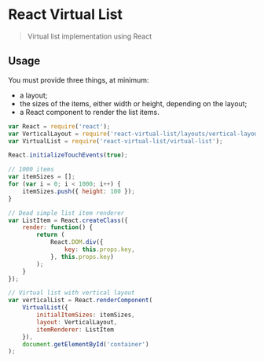 React Virtual List
===

> Virtual list implementation using React

Usage
---

You must provide three things, at minimum:
- a layout;
- the sizes of the items, either width or height, depending on the layout;
- a React component to render the list items.

```javascript
var React = require('react');
var VerticalLayout = require('react-virtual-list/layouts/vertical-layout');
var VirtualList = require('react-virtual-list/virtual-list');

React.initializeTouchEvents(true);

// 1000 items
var itemSizes = [];
for (var i = 0; i < 1000; i++) {
    itemSizes.push({ height: 100 });
}

// Dead simple list item renderer
var ListItem = React.createClass({
    render: function() {
        return (
            React.DOM.div({
                key: this.props.key,
            }, this.props.key)
        );
    }
});

// Virtual list with vertical layout
var verticalList = React.renderComponent(
    VirtualList({
        initialItemSizes: itemSizes,
        layout: VerticalLayout,
        itemRenderer: ListItem
    }),
    document.getElementById('container')
);
```
